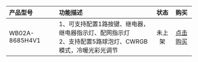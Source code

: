 

| 产品型号                   | 功能描述                 |状态               |购买                 |                          
| :------------------------ | :------------------------| :---------------: | :----------------: |
| WB02A-8685H4V1  |  1、可支持配置1路按键、继电器，继电器指示灯、配网指示灯<br>2、支持配置5路球泡灯、CWRGB模式，冷暖光彩光调节   |        未上架        |   [点击购买]() |